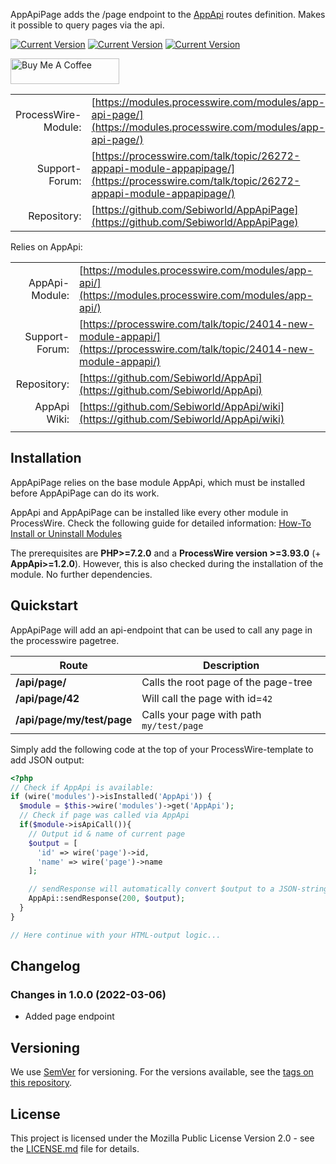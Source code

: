 AppApiPage adds the /page endpoint to the [AppApi](https://modules.processwire.com/modules/app-api/) routes definition. Makes it possible to query pages via the api.

[![Current Version](https://img.shields.io/github/v/tag/Sebiworld/AppApiPage?label=Current%20Version)](https://img.shields.io/github/v/tag/Sebiworld/AppApiPage?label=Current%20Version) [![Current Version](https://img.shields.io/github/issues-closed-raw/Sebiworld/AppApiPage?color=%2356d364)](https://img.shields.io/github/issues-closed-raw/Sebiworld/AppApiPage?color=%2356d364) [![Current Version](https://img.shields.io/github/issues-raw/Sebiworld/AppApiPage)](https://img.shields.io/github/issues-raw/Sebiworld/AppApiPage)

<a href="https://www.buymeacoffee.com/Sebi.dev" target="_blank"><img src="https://cdn.buymeacoffee.com/buttons/default-orange.png" alt="Buy Me A Coffee" height="41" width="174"></a>

| | |
| ------------------: | -------------------------------------------------------------------------- |
| ProcessWire-Module: | [https://modules.processwire.com/modules/app-api-page/](https://modules.processwire.com/modules/app-api-page/)                                                                    |
|      Support-Forum: | [https://processwire.com/talk/topic/26272-appapi-module-appapipage/](https://processwire.com/talk/topic/26272-appapi-module-appapipage/)                                                                      |
|         Repository: | [https://github.com/Sebiworld/AppApiPage](https://github.com/Sebiworld/AppApiPage) |

Relies on AppApi:

| | |
| ------------------: | -------------------------------------------------------------------------- |
| AppApi-Module: | [https://modules.processwire.com/modules/app-api/](https://modules.processwire.com/modules/app-api/)                                                                    |
|      Support-Forum: | [https://processwire.com/talk/topic/24014-new-module-appapi/](https://processwire.com/talk/topic/24014-new-module-appapi/)                                                                      |
|         Repository: | [https://github.com/Sebiworld/AppApi](https://github.com/Sebiworld/AppApi) |
| AppApi Wiki: | [https://github.com/Sebiworld/AppApi/wiki](https://github.com/Sebiworld/AppApi/wiki) |
| | |

<a name="installation"></a>

## Installation

AppApiPage relies on the base module AppApi, which must be installed before AppApiPage can do its work.

AppApi and AppApiPage can be installed like every other module in ProcessWire. Check the following guide for detailed information: [How-To Install or Uninstall Modules](http://modules.processwire.com/install-uninstall/)

The prerequisites are **PHP>=7.2.0** and a **ProcessWire version >=3.93.0** (+ **AppApi>=1.2.0**). However, this is also checked during the installation of the module. No further dependencies.

<a name="quickstart"></a>

## Quickstart

AppApiPage will add an api-endpoint that can be used to call any page in the processwire pagetree.

| Route         | Description |
| ------------- | -------- |
| **/api/page/** | Calls the root page of the page-tree |
| **/api/page/42** | Will call the page with id=`42` |
| **/api/page/my/test/page** | Calls your page with path `my/test/page` |

Simply add the following code at the top of your ProcessWire-template to add JSON output:

```php
<?php
// Check if AppApi is available:
if (wire('modules')->isInstalled('AppApi')) {
  $module = $this->wire('modules')->get('AppApi');
  // Check if page was called via AppApi
  if($module->isApiCall()){
    // Output id & name of current page
    $output = [
      'id' => wire('page')->id,
      'name' => wire('page')->name
    ];

    // sendResponse will automatically convert $output to a JSON-string:
    AppApi::sendResponse(200, $output);
  }
}

// Here continue with your HTML-output logic...
```

<a name="changelog"></a>

## Changelog

### Changes in 1.0.0 (2022-03-06)

- Added page endpoint

<a name="versioning"></a>

## Versioning

We use [SemVer](http://semver.org/) for versioning. For the versions available, see the [tags on this repository](https://github.com/Sebiworld/AppApiPage/tags).

<a name="license"></a>

## License

This project is licensed under the Mozilla Public License Version 2.0 - see the [LICENSE.md](LICENSE.md) file for details.
